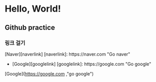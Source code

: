 
<h1>Hello, World!</h1>
<h2> Github practice </h2>
<h3> 링크 걸기</h3>
[Naver][naverlink]
[naverlink]: https://naver.com "Go naver"
<ul>
<li>
[Google][googlelink]
[googlelink]: https://google.com "Go google"
</li>
</ul>


[Google](https://google.com ,"go google")


